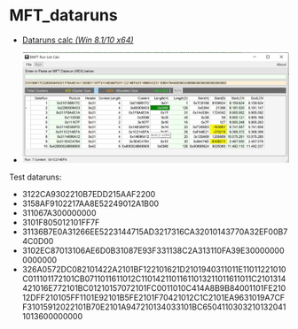 # MFT_dataruns

   - [Dataruns calc *(Win 8.1/10 x64)*](https://github.com/kacos2000/MFT_dataruns/releases/latest)

   * ![img](https://raw.githubusercontent.com/kacos2000/MFT_dataruns/master/Dataruns.JPG)
   
   Test dataruns:
   - 3122CA9302210B7EDD215AAF2200
   - 3158AF9102217AA8E52249012A1B00
   - 311067A300000000
   - 3101F805012101FF7F
   - 31136B7E0A31266EE5223144715AD3217316CA32010143770A32EF00B74C0D00 
   - 3102EC87013106AE6D0B31087E93F331138C2A313110FA39E300000000000000
   - 326A0572DC082101422A2101BF122101621D2101940311011E11011221010C011101172101CB0711011611012C11014211011611013211011611011C2101314421016E772101BC01210157072101FC0011010C414A8B9B84001101FE21012DFF210105FF1101E92101B5FE2101F70421012C1C2101EA9631019A7CFF31015912022101B70E2101A947210134033101BC65041103032101320411013600000000

